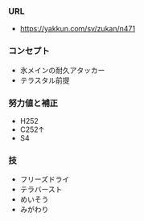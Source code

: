 ### URL

- https://yakkun.com/sv/zukan/n471

### コンセプト

- 氷メインの耐久アタッカー
- テラスタル前提

### 努力値と補正

- H252
- C252↑
- S4

### 技

- フリーズドライ
- テラバースト
- めいそう
- みがわり
